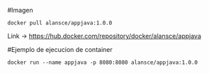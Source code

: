 #Imagen

`
docker pull alansce/appjava:1.0.0
`

Link -> https://hub.docker.com/repository/docker/alansce/appjava


#Ejemplo de ejecucion de container

`
docker run --name appjava -p 8080:8080 alansce/appjava:1.0.0
`
